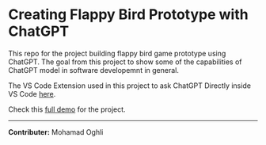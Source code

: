# Creating Flappy Bird Prototype with ChatGPT

This repo for the project building flappy bird game prototype using ChatGPT. The goal from this project to show some of the capabilities of ChatGPT model in software developemnt in general.

The VS Code Extension used in this project to ask ChatGPT Directly inside VS Code [here](https://github.com/gencay/vscode-chatgpt).

Check this [full demo](https://youtu.be/ZGEgAYMtblk) for the project.

------------------------------------
**Contributer:** Mohamad Oghli